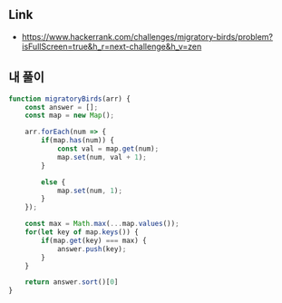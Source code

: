 ## Link       

- https://www.hackerrank.com/challenges/migratory-birds/problem?isFullScreen=true&h_r=next-challenge&h_v=zen  


## 내 풀이

```js
function migratoryBirds(arr) {
    const answer = [];
    const map = new Map();

    arr.forEach(num => {
        if(map.has(num)) {
            const val = map.get(num);
            map.set(num, val + 1);
        }

        else {
            map.set(num, 1);
        }
    });

    const max = Math.max(...map.values());
    for(let key of map.keys()) {
        if(map.get(key) === max) {
            answer.push(key);
        }
    }

    return answer.sort()[0]
}
```
